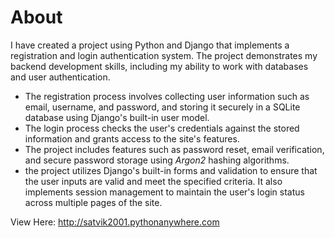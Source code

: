 # About
I have created a project using Python and Django that implements a registration and login authentication system. The project demonstrates my backend development skills, including my ability to work with databases and user authentication.

* The registration process involves collecting user information such as email, username, and password, and storing it securely in a SQLite database using Django's built-in user model. 
* The login process checks the user's credentials against the stored information and grants access to the site's features.
* The project includes features such as password reset, email verification, and secure password storage using *Argon2* hashing algorithms.
* the project utilizes Django's built-in forms and validation to ensure that the user inputs are valid and meet the specified criteria. It also implements session management to maintain the user's login status across multiple pages of the site.

View Here: http://satvik2001.pythonanywhere.com
